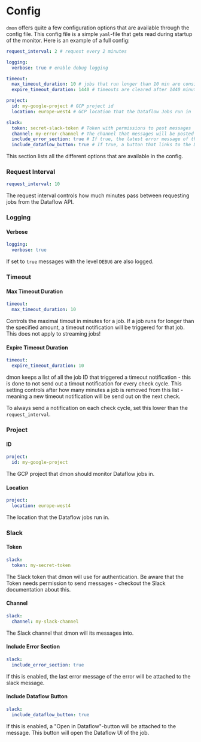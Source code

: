 # Config

`dmon` offers quite a few configuration options that are available through the config file. This config file is a simple `yaml`-file that gets read during startup of the monitor. Here is an example of a full config:

```yml
request_interval: 2 # request every 2 minutes

logging:
  verbose: true # enable debug logging

timeout:
  max_timeout_duration: 10 # jobs that run longer than 10 min are considered timeouted
  expire_timeout_duration: 1440 # timeouts are cleared after 1440 minutes (24 hours)

project:
  id: my-google-project # GCP project id
  location: europe-west4 # GCP location that the Dataflow Jobs run in

slack:
  token: secret-slack-token # Token with permissions to post messages
  channel: my-error-channel # The channel that messages will be posted in
  include_error_section: true # If true, the latest error message of the job will be included
  include_dataflow_button: true # If true, a button that links to the Dataflow UI will be included
```

This section lists all the different options that are available in the config.

### Request Interval

```yaml
request_interval: 10
```

The request interval controls how much minutes pass between requesting jobs from the Dataflow API.

### Logging

#### Verbose

```yaml
logging: 
  verbose: true
```

If set to `true` messages with the level `DEBUG` are also logged.

### Timeout

#### Max Timeout Duration

```yaml
timeout:
  max_timeout_duration: 10
```

Controls the maximal timout in minutes for a job. If a job runs for longer than the specified amount, a timeout notification will be triggered for that job. This does not apply to streaming jobs!

#### Expire Timeout Duration

```yaml
timeout:
  expire_timeout_duration: 10
```

dmon keeps a list of all the job ID that triggered a timeout notification - this is done to not send out a timout notification for every check cycle. This setting controls after how many minutes a job is removed from this list - meaning a new timeout notification will be send out on the next check.

To always send a notification on each check cycle, set this lower than the `request_interval`.

### Project

#### ID

```yaml
project:
  id: my-google-project
```

The GCP project that dmon should monitor Dataflow jobs in.

#### Location

```yaml
project:
  location: europe-west4
```

The location that the Dataflow jobs run in. 

### Slack

#### Token

```yaml
slack:
  token: my-secret-token
```

The Slack token that dmon will use for authentication. Be aware that the Token needs permission to send messages - checkout the Slack documentation about this.

#### Channel

```yaml
slack:
  channel: my-slack-channel
```

The Slack channel that dmon will its messages into.

#### Include Error Section

```yaml
slack:
  include_error_section: true
```

If this is enabled, the last error message of the error will be attached to the
slack message.

#### Include Dataflow Button

```yaml
slack:
  include_dataflow_button: true
```

If this is enabled, a "Open in Dataflow"-button will be attached to the message. This button
will open the Dataflow UI of the job.